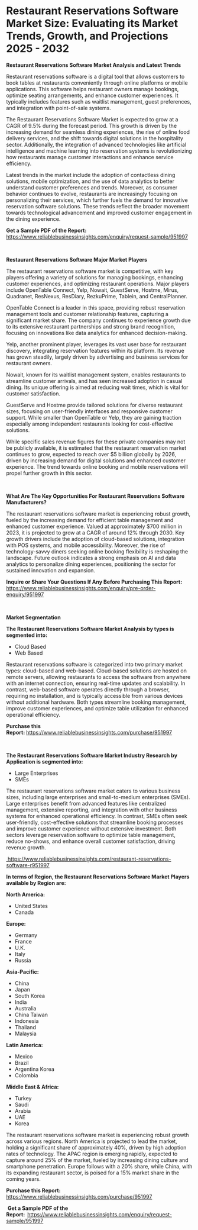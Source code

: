 <p><h1>Restaurant Reservations Software Market Size: Evaluating its Market Trends, Growth, and Projections 2025 - 2032</h1></p><p><strong>Restaurant Reservations Software Market Analysis and Latest Trends</strong></p>
<p><p>Restaurant reservations software is a digital tool that allows customers to book tables at restaurants conveniently through online platforms or mobile applications. This software helps restaurant owners manage bookings, optimize seating arrangements, and enhance customer experiences. It typically includes features such as waitlist management, guest preferences, and integration with point-of-sale systems.</p><p>The Restaurant Reservations Software Market is expected to grow at a CAGR of 9.5% during the forecast period. This growth is driven by the increasing demand for seamless dining experiences, the rise of online food delivery services, and the shift towards digital solutions in the hospitality sector. Additionally, the integration of advanced technologies like artificial intelligence and machine learning into reservation systems is revolutionizing how restaurants manage customer interactions and enhance service efficiency.</p><p>Latest trends in the market include the adoption of contactless dining solutions, mobile optimization, and the use of data analytics to better understand customer preferences and trends. Moreover, as consumer behavior continues to evolve, restaurants are increasingly focusing on personalizing their services, which further fuels the demand for innovative reservation software solutions. These trends reflect the broader movement towards technological advancement and improved customer engagement in the dining experience.</p></p>
<p><strong>Get a Sample PDF of the Report:&nbsp;</strong> <a href="https://www.reliablebusinessinsights.com/enquiry/request-sample/951997?utm_campaign=63&utm_medium=2&utm_source=Github&utm_content=ia&utm_term=17042025&utm_id=restaurant-reservations-software">https://www.reliablebusinessinsights.com/enquiry/request-sample/951997</a></p>
<p>&nbsp;</p>
<p><strong>Restaurant Reservations Software Major Market Players</strong></p>
<p><p>The restaurant reservations software market is competitive, with key players offering a variety of solutions for managing bookings, enhancing customer experiences, and optimizing restaurant operations. Major players include OpenTable Connect, Yelp, Nowait, GuestServe, Hostme, Mirus, Quadranet, ResNexus, ResDiary, RezkuPrime, Tablein, and CentralPlanner.</p><p>OpenTable Connect is a leader in this space, providing robust reservation management tools and customer relationship features, capturing a significant market share. The company continues to experience growth due to its extensive restaurant partnerships and strong brand recognition, focusing on innovations like data analytics for enhanced decision-making.</p><p>Yelp, another prominent player, leverages its vast user base for restaurant discovery, integrating reservation features within its platform. Its revenue has grown steadily, largely driven by advertising and business services for restaurant owners.</p><p>Nowait, known for its waitlist management system, enables restaurants to streamline customer arrivals, and has seen increased adoption in casual dining. Its unique offering is aimed at reducing wait times, which is vital for customer satisfaction.</p><p>GuestServe and Hostme provide tailored solutions for diverse restaurant sizes, focusing on user-friendly interfaces and responsive customer support. While smaller than OpenTable or Yelp, they are gaining traction especially among independent restaurants looking for cost-effective solutions.</p><p>While specific sales revenue figures for these private companies may not be publicly available, it is estimated that the restaurant reservation market continues to grow, expected to reach over $5 billion globally by 2026, driven by increasing demand for digital solutions and enhanced customer experience. The trend towards online booking and mobile reservations will propel further growth in this sector.</p></p>
<p>&nbsp;</p>
<p><strong>What Are The Key Opportunities For Restaurant Reservations Software Manufacturers?</strong></p>
<p><p>The restaurant reservations software market is experiencing robust growth, fueled by the increasing demand for efficient table management and enhanced customer experience. Valued at approximately $700 million in 2023, it is projected to grow at a CAGR of around 12% through 2030. Key growth drivers include the adoption of cloud-based solutions, integration with POS systems, and mobile accessibility. Moreover, the rise of technology-savvy diners seeking online booking flexibility is reshaping the landscape. Future outlook indicates a strong emphasis on AI and data analytics to personalize dining experiences, positioning the sector for sustained innovation and expansion.</p></p>
<p><strong>Inquire or Share Your Questions If Any Before Purchasing This Report:</strong> <a href="https://www.reliablebusinessinsights.com/enquiry/pre-order-enquiry/951997?utm_campaign=63&utm_medium=2&utm_source=Github&utm_content=ia&utm_term=17042025&utm_id=restaurant-reservations-software">https://www.reliablebusinessinsights.com/enquiry/pre-order-enquiry/951997</a></p>
<p>&nbsp;</p>
<p><strong>Market Segmentation</strong></p>
<p><strong>The Restaurant Reservations Software Market Analysis by types is segmented into:</strong></p>
<p><ul><li>Cloud Based</li><li>Web Based</li></ul></p>
<p><p>Restaurant reservations software is categorized into two primary market types: cloud-based and web-based. Cloud-based solutions are hosted on remote servers, allowing restaurants to access the software from anywhere with an internet connection, ensuring real-time updates and scalability. In contrast, web-based software operates directly through a browser, requiring no installation, and is typically accessible from various devices without additional hardware. Both types streamline booking management, improve customer experiences, and optimize table utilization for enhanced operational efficiency.</p></p>
<p><strong>Purchase this Report:&nbsp;</strong><a href="https://www.reliablebusinessinsights.com/purchase/951997?utm_campaign=63&utm_medium=2&utm_source=Github&utm_content=ia&utm_term=17042025&utm_id=restaurant-reservations-software">https://www.reliablebusinessinsights.com/purchase/951997</a></p>
<p>&nbsp;</p>
<p><strong>The Restaurant Reservations Software Market Industry Research by Application is segmented into:</strong></p>
<p><ul><li>Large Enterprises</li><li>SMEs</li></ul></p>
<p><p>The restaurant reservations software market caters to various business sizes, including large enterprises and small-to-medium enterprises (SMEs). Large enterprises benefit from advanced features like centralized management, extensive reporting, and integration with other business systems for enhanced operational efficiency. In contrast, SMEs often seek user-friendly, cost-effective solutions that streamline booking processes and improve customer experience without extensive investment. Both sectors leverage reservation software to optimize table management, reduce no-shows, and enhance overall customer satisfaction, driving revenue growth.</p></p>
<p><a href="https://www.reliablebusinessinsights.com/restaurant-reservations-software-r951997?utm_campaign=63&utm_medium=2&utm_source=Github&utm_content=ia&utm_term=17042025&utm_id=restaurant-reservations-software">&nbsp;https://www.reliablebusinessinsights.com/restaurant-reservations-software-r951997</a></p>
<p><strong>In terms of Region, the Restaurant Reservations Software Market Players available by Region are:</strong></p>
<p>
    <p> <strong> North America: </strong>
        <ul>
            <li>United States</li>
            <li>Canada</li>
        </ul>
        </p> 
    <p> <strong> Europe: </strong>
        <ul>
            <li>Germany</li>
            <li>France</li>
            <li>U.K.</li>
            <li>Italy</li>
            <li>Russia</li>
        </ul>
        </p> 
    <p> <strong> Asia-Pacific: </strong>
        <ul>
            <li>China</li>
            <li>Japan</li>
            <li>South Korea</li>
            <li>India</li>
            <li>Australia</li>
            <li>China Taiwan</li>
            <li>Indonesia</li>
            <li>Thailand</li>
            <li>Malaysia</li>
        </ul>
        </p> 
    <p> <strong> Latin America: </strong>
        <ul>
            <li>Mexico</li>
            <li>Brazil</li>
            <li>Argentina Korea</li>
            <li>Colombia</li>
        </ul>
        </p> 
    <p> <strong> Middle East & Africa: </strong>
        <ul>
            <li>Turkey</li>
            <li>Saudi</li>
            <li>Arabia</li>
            <li>UAE</li>
            <li>Korea</li>
        </ul>
    </p>
    </p>
<p><p>The restaurant reservations software market is experiencing robust growth across various regions. North America is projected to lead the market, holding a significant share of approximately 40%, driven by high adoption rates of technology. The APAC region is emerging rapidly, expected to capture around 25% of the market, fueled by increasing dining culture and smartphone penetration. Europe follows with a 20% share, while China, with its expanding restaurant sector, is poised for a 15% market share in the coming years.</p></p>
<p><strong>Purchase this Report: </strong><a href="https://www.reliablebusinessinsights.com/purchase/951997?utm_campaign=63&utm_medium=2&utm_source=Github&utm_content=ia&utm_term=17042025&utm_id=restaurant-reservations-software">https://www.reliablebusinessinsights.com/purchase/951997</a></p>
<p>&nbsp;<strong>Get a Sample PDF of the Report:&nbsp;&nbsp;</strong><a href="https://www.reliablebusinessinsights.com/enquiry/request-sample/951997?utm_campaign=63&utm_medium=2&utm_source=Github&utm_content=ia&utm_term=17042025&utm_id=restaurant-reservations-software">https://www.reliablebusinessinsights.com/enquiry/request-sample/951997</a></p>
<p><strong></strong></p>
<p><p></p><p></p><p></p></p>